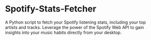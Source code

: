 # Spotify-Stats-Fetcher
A Python script to fetch your Spotify listening stats, including your top artists and tracks. Leverage the power of the Spotify Web API to gain insights into your music habits directly from your desktop.
